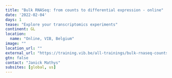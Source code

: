 ```yaml
---
title: "Bulk RNASeq: from counts to differential expression - online"
date: '2022-02-04'
days: 1
tease: "Explore your transcriptomics experiments"
continent: GL
location:
  name: "Online, VIB, Belgium"
image: ""
location_url: ""
external_url: "https://training.vib.be/all-trainings/bulk-rnaseq-counts-differential-expression-online-1"
gtn: false
contact: "Janick Mathys"
subsites: [global, us]
---
```

